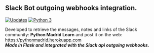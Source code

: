 ## Slack Bot outgoing webhooks integration.  
[![Updates](https://pyup.io/repos/github/dubirajara/slack-Bot/shield.svg)](https://pyup.io/repos/github/dubirajara/slack-Bot/) 
[![Python 3](https://pyup.io/repos/github/dubirajara/slack-Bot/python-3-shield.svg)](https://pyup.io/repos/github/dubirajara/slack-Bot/)


Developed to retrieve the messages, notes and links of the Slack community: **Python Madrid Learn** and post it on the web: https://pythonmadrid.herokuapp.com  
***Made in Flask and integrated with the Slack api outgoing webhooks.***
